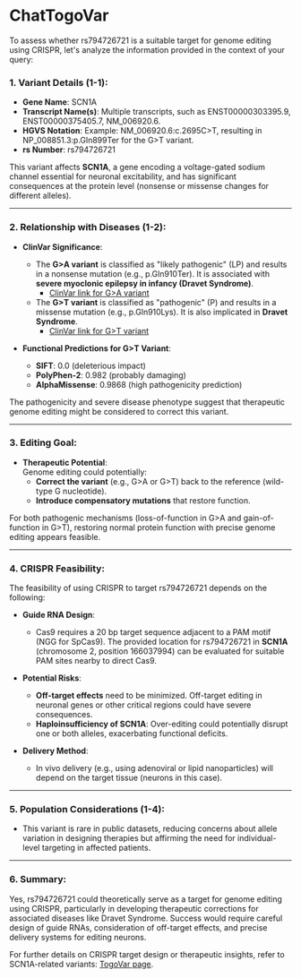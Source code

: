 # ChatTogoVar

To assess whether rs794726721 is a suitable target for genome editing using CRISPR, let's analyze the information provided in the context of your query:

### 1. **Variant Details (1-1)**:
- **Gene Name**: SCN1A  
- **Transcript Name(s)**: Multiple transcripts, such as ENST00000303395.9, ENST00000375405.7, NM_006920.6.  
- **HGVS Notation**: Example: NM_006920.6:c.2695C>T, resulting in NP_008851.3:p.Gln899Ter for the G>T variant.  
- **rs Number**: rs794726721

This variant affects **SCN1A**, a gene encoding a voltage-gated sodium channel essential for neuronal excitability, and has significant consequences at the protein level (nonsense or missense changes for different alleles).

---

### 2. **Relationship with Diseases (1-2)**:
- **ClinVar Significance**:  
  - The **G>A variant** is classified as "likely pathogenic" (LP) and results in a nonsense mutation (e.g., p.Gln910Ter). It is associated with **severe myoclonic epilepsy in infancy (Dravet Syndrome)**.  
    - [ClinVar link for G>A variant](https://www.ncbi.nlm.nih.gov/clinvar/variation/495243)  
  - The **G>T variant** is classified as "pathogenic" (P) and results in a missense mutation (e.g., p.Gln910Lys). It is also implicated in **Dravet Syndrome**.  
    - [ClinVar link for G>T variant](https://www.ncbi.nlm.nih.gov/clinvar/variation/189874)

- **Functional Predictions for G>T Variant**:
  - **SIFT**: 0.0 (deleterious impact)  
  - **PolyPhen-2**: 0.982 (probably damaging)  
  - **AlphaMissense**: 0.9868 (high pathogenicity prediction)  

The pathogenicity and severe disease phenotype suggest that therapeutic genome editing might be considered to correct this variant.

---

### 3. **Editing Goal**:
- **Therapeutic Potential**:  
  Genome editing could potentially:
  - **Correct the variant** (e.g., G>A or G>T) back to the reference (wild-type G nucleotide).
  - **Introduce compensatory mutations** that restore function.  

For both pathogenic mechanisms (loss-of-function in G>A and gain-of-function in G>T), restoring normal protein function with precise genome editing appears feasible.

---

### 4. **CRISPR Feasibility**:
The feasibility of using CRISPR to target rs794726721 depends on the following:
- **Guide RNA Design**:
  - Cas9 requires a 20 bp target sequence adjacent to a PAM motif (NGG for SpCas9). The provided location for rs794726721 in **SCN1A** (chromosome 2, position 166037994) can be evaluated for suitable PAM sites nearby to direct Cas9.

- **Potential Risks**:
  - **Off-target effects** need to be minimized. Off-target editing in neuronal genes or other critical regions could have severe consequences.
  - **Haploinsufficiency of SCN1A**: Over-editing could potentially disrupt one or both alleles, exacerbating functional deficits.

- **Delivery Method**:
  - In vivo delivery (e.g., using adenoviral or lipid nanoparticles) will depend on the target tissue (neurons in this case).

---

### 5. **Population Considerations (1-4)**:
- This variant is rare in public datasets, reducing concerns about allele variation in designing therapies but affirming the need for individual-level targeting in affected patients.

---

### 6. **Summary:**
Yes, rs794726721 could theoretically serve as a target for genome editing using CRISPR, particularly in developing therapeutic corrections for associated diseases like Dravet Syndrome. Success would require careful design of guide RNAs, consideration of off-target effects, and precise delivery systems for editing neurons. 

For further details on CRISPR target design or therapeutic insights, refer to SCN1A-related variants: [TogoVar page](https://togovar.biosciencedbc.jp/en/variant/tgv312799719).